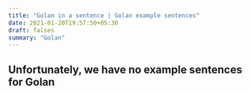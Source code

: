 ```yaml
---
title: "Golan in a sentence | Golan example sentences"
date: 2021-01-20T19:57:50+05:30
draft: falses
summary: "Golan"
---
```

## Unfortunately, we have no example sentences for Golan                 
